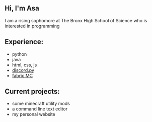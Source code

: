 Hi, I'm Asa
---
I am a rising sophomore at The Bronx High School of Science who is interested in programming

Experience:
---
- python
- java
- html, css, js
- [discord.py](https://github.com/Rapptz/discord.py)
- [fabric MC](https://github.com/FabricMC)

Current projects:
---
- some minecraft utility mods
- a command line text editor
- my personal website
